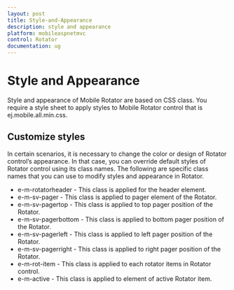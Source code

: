 ```yaml
---
layout: post
title: Style-and-Appearance
description: style and appearance     
platform: mobileaspnetmvc
control: Rotator
documentation: ug
---
```


# Style and Appearance     

Style and appearance of Mobile Rotator are based on CSS class. You require a style sheet to apply styles to Mobile Rotator control that is ej.mobile.all.min.css.

## Customize styles

In certain scenarios, it is necessary to change the color or design of Rotator control’s appearance. In that case, you can override default styles of Rotator control using its class names. The following are specific class names that you can use to modify styles and appearance in Rotator.

* e-m-rotatorheader - This class is applied for the header element.
* e-m-sv-pager - This class is applied to pager element of the Rotator.
* e-m-sv-pagertop - This class is applied to top pager position of the Rotator.
* e-m-sv-pagerbottom - This class is applied to bottom pager position  of the Rotator.
* e-m-sv-pagerleft - This class is applied to left pager position of the Rotator.
* e-m-sv-pagerright - This class is applied to right pager position of the Rotator.
* e-m-rot-item - This class is applied to each rotator items in Rotator control.
* e-m-active - This class is applied to element of active Rotator item.





